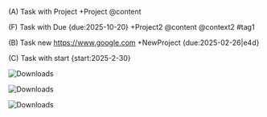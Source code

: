 
(A) Task with Project +Project @content

(F) Task with Due {due:2025-10-20} +Project2 @content @context2 #tag1

(B) Task new https://www.google.com +NewProject {due:2025-02-26|e4d}

(C) Task with start {start:2025-2-30} 

![Downloads](https://pepy.tech/badge/crimson-folder-system)

![Downloads](https://pepy.tech/badge/crimson-file-loader)

![Downloads](https://pepy.tech/badge/crimson-git-loader)

